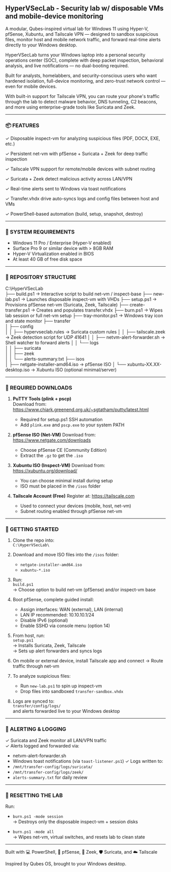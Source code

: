 ## HyperVSecLab - Security lab w/ disposable VMs and mobile-device monitoring

A modular, Qubes-inspired virtual lab for Windows 11 using Hyper-V, pfSense, Xubuntu, and Tailscale VPN — designed to sandbox suspicious files, monitor host and mobile network traffic, and forward real-time alerts directly to your Windows desktop.

HyperVSecLab turns your Windows laptop into a personal security operations center (SOC), complete with deep packet inspection, behavioral analysis, and live notifications — no dual-booting required.

Built for analysts, homelabbers, and security-conscious users who want hardened isolation, full-device monitoring, and zero-trust network control — even for mobile devices.

With built-in support for Tailscale VPN, you can route your phone's traffic through the lab to detect malware behavior, DNS tunneling, C2 beacons, and more using enterprise-grade tools like Suricata and Zeek.

-----

### 📦 FEATURES

✓ Disposable inspect-vm for analyzing suspicious files (PDF, DOCX, EXE, etc.)

✓ Persistent net-vm with pfSense + Suricata + Zeek for deep traffic inspection

✓ Tailscale VPN support for remote/mobile devices with subnet routing

✓ Suricata + Zeek detect malicious activity across LAN/VPN

✓ Real-time alerts sent to Windows via toast notifications

✓ Transfer.vhdx drive auto-syncs logs and config files between host and VMs

✓ PowerShell-based automation (build, setup, snapshot, destroy)

-----

### 🧰 SYSTEM REQUIREMENTS

- Windows 11 Pro / Enterprise (Hyper-V enabled)
- Surface Pro 9 or similar device with > 8GB RAM
- Hyper-V Virtualization enabled in BIOS
- At least 40 GB of free disk space

-----

### 🧱 REPOSITORY STRUCTURE

C:\HyperVSecLab\
├── build.ps1                  → Interactive script to build net-vm / inspect-base
├── new-lab.ps1                → Launches disposable inspect-vm with VHDs
├── setup.ps1                  → Provisions pfSense net-vm (Suricata, Zeek, Tailscale)
├── create-transfer.ps1        → Creates and populates transfer.vhdx
├── burn.ps1                   → Wipes lab session or full net-vm setup
├── tray-monitor.ps1           → Windows tray icon and state monitor
├── transfer\
│   ├── config\
│   │   ├── hypervseclab.rules     → Suricata custom rules
│   │   ├── tailscale.zeek         → Zeek detection script for UDP 41641
│   │   ├── netvm-alert-forwarder.sh → Shell watcher to forward alerts
│   │   └── logs\
│   │       ├── suricata\
│   │       ├── zeek\
│   │       └── alerts-summary.txt
├── isos\
│   ├── netgate-installer-amd64.iso → pfSense ISO
│   └── xubuntu-XX.XX-desktop.iso   → Xubuntu ISO (optional minimal/server)

-----

### 🧩 REQUIRED DOWNLOADS

1. **PuTTY Tools (plink + pscp)**  
   Download from: https://www.chiark.greenend.org.uk/~sgtatham/putty/latest.html  
   - Required for setup.ps1 SSH automation  
   - Add `plink.exe` and `pscp.exe` to your system PATH  

2. **pfSense ISO (Net-VM)**
   Download from: https://www.netgate.com/downloads  
   - Choose pfSense CE (Community Edition)  
   - Extract the `.gz` to get the `.iso`  

3. **Xubuntu ISO (Inspect-VM)**
   Download from: https://xubuntu.org/download/  
   - You can choose minimal install during setup  
   - ISO must be placed in the `/isos` folder  

4. **Tailscale Account (Free)**
   Register at: https://tailscale.com  
   - Used to connect your devices (mobile, host, net-vm)
   - Subnet routing enabled through pfSense net-vm

-----

### 🚀 GETTING STARTED

1. Clone the repo into:  
   `C:\HyperVSecLab\`

2. Download and move ISO files into the `/isos` folder:
   - `netgate-installer-amd64.iso`
   - `xubuntu-*.iso`

3. Run:  
   `build.ps1`  
   → Choose option to build net-vm (pfSense) and/or inspect-vm base

4. Boot pfSense, complete guided install:
   - Assign interfaces: WAN (external), LAN (internal)
   - LAN IP recommended: 10.10.10.1/24
   - Disable IPv6 (optional)
   - Enable SSHD via console menu (option 14)

5. From host, run:  
   `setup.ps1`  
   → Installs Suricata, Zeek, Tailscale  
   → Sets up alert forwarders and syncs logs

6. On mobile or external device, install Tailscale app and connect
   → Route traffic through net-vm

7. To analyze suspicious files:
   - Run `new-lab.ps1` to spin up inspect-vm
   - Drop files into sandboxed `transfer-sandbox.vhdx`

8. Logs are synced to:  
   `transfer/config/logs/`  
   and alerts forwarded live to your Windows desktop

-----

### 📣 ALERTING & LOGGING

✓ Suricata and Zeek monitor all LAN/VPN traffic  
✓ Alerts logged and forwarded via:
   - netvm-alert-forwarder.sh
   - Windows toast notifications (via `toast-listener.ps1`)
✓ Logs written to:
   - `/mnt/transfer-config/logs/suricata/`
   - `/mnt/transfer-config/logs/zeek/`
   - `alerts-summary.txt` for daily review

-----

### 🧼 RESETTING THE LAB

Run:

- `burn.ps1 -mode session`  
  → Destroys only the disposable inspect-vm + session disks

- `burn.ps1 -mode all`  
  → Wipes net-vm, virtual switches, and resets lab to clean state

-----

Built with 💻 PowerShell, 🔐 pfSense, 🧠 Zeek, 🛡️ Suricata, and ☁️ Tailscale  

Inspired by Qubes OS, brought to your Windows desktop.
